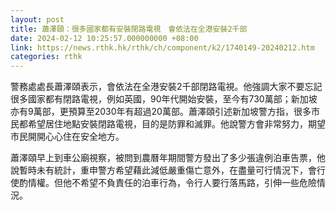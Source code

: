 ```yaml
---
layout: post
title: 蕭澤頤：很多國家都有安裝閉路電視　會依法在全港安裝2千部
date: 2024-02-12 10:25:57.000000000 +08:00
link: https://news.rthk.hk/rthk/ch/component/k2/1740149-20240212.htm
categories: rthk
---
```


警務處處長蕭澤頤表示，會依法在全港安裝2千部閉路電視。他強調大家不要忘記很多國家都有閉路電視，例如英國，90年代開始安裝，至今有730萬部；新加坡亦有9萬部，更預算至2030年有超過20萬部。蕭澤頤引述新加坡警方指，很多市民都希望居住地點安裝閉路電視，目的是防罪和滅罪。他說警方會非常努力，期望市民開開心心住在安全地方。

蕭澤頤早上到車公廟視察，被問到農曆年期間警方發出了多少張違例泊車告票，他說暫時未有統計，重申警方希望藉此減低嚴重傷亡意外，在盡量可行情況下，會行使酌情權。但他不希望不負責任的泊車行為，令行人要行落馬路，引伸一些危險情況。
